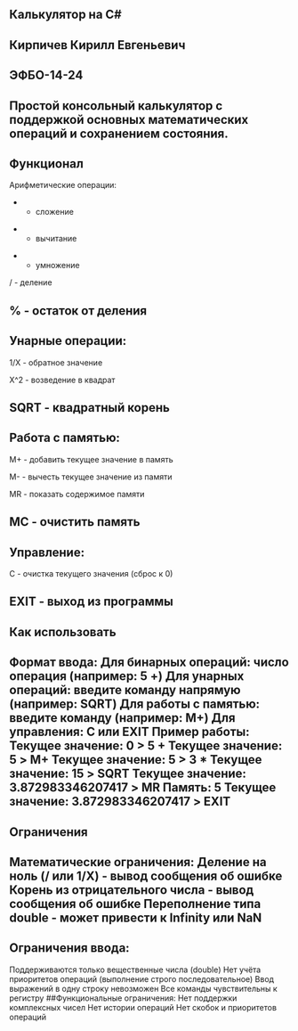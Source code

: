 ## Калькулятор на C#
## Кирпичев Кирилл Евгеньевич
## ЭФБО-14-24
## Простой консольный калькулятор с поддержкой основных математических операций и сохранением состояния.

## Функционал
Арифметические операции:
+ - сложение

- - вычитание

* - умножение

/ - деление

% - остаток от деления
---
## Унарные операции:
1/X - обратное значение

X^2 - возведение в квадрат

SQRT - квадратный корень
---
## Работа с памятью:
M+ - добавить текущее значение в память

M- - вычесть текущее значение из памяти

MR - показать содержимое памяти

MC - очистить память
---
## Управление:
C - очистка текущего значения (сброс к 0)

EXIT - выход из программы
---
## Как использовать
Формат ввода:
Для бинарных операций: число операция (например: 5 +)
Для унарных операций: введите команду напрямую (например: SQRT)
Для работы с памятью: введите команду (например: M+)
Для управления: C или EXIT
Пример работы:
Текущее значение: 0 > 5 +
Текущее значение: 5 > M+
Текущее значение: 5 > 3 *
Текущее значение: 15 > SQRT
Текущее значение: 3.872983346207417 > MR
Память: 5
Текущее значение: 3.872983346207417 > EXIT
---
## Ограничения
Математические ограничения:
Деление на ноль (/ или 1/X) - вывод сообщения об ошибке
Корень из отрицательного числа - вывод сообщения об ошибке
Переполнение типа double - может привести к Infinity или NaN
---
## Ограничения ввода:
Поддерживаются только вещественные числа (double)
Нет учёта приоритетов операций (выполнение строго последовательное)
Ввод выражений в одну строку невозможен
Все команды чувствительны к регистру
##Функциональные ограничения:
Нет поддержки комплексных чисел
Нет истории операций
Нет скобок и приоритетов операций

